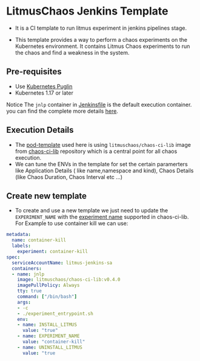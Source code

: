 # LitmusChaos Jenkins Template

- It is a CI template to run litmus experiment in jenkins pipelines stage.

- This template provides a way to perform a chaos experiments on the Kubernetes environment. It contains Litmus Chaos experiments to run the chaos and find a weakness in the system.

## Pre-requisites

- Use [Kubernetes Puglin](https://plugins.jenkins.io/kubernetes/)
- Kubernetes 1.17 or later

Notice The `jnlp` container in [Jenkinsfile](https://github.com/uditgaurav/jenkins-template/blob/5d01d58d0186d3b91c3b93ea49e0eee6ed5f70f2/Jenkinsfile#L10) is the default execution container. you can find the complete more details [here](https://github.com/jflowers/spring-petclinic/blob/blog-jenkins-agents-through-aggregation/Jenkinsfile).

## Execution Details

- The [pod-template](https://github.com/uditgaurav/jenkins-template/blob/master/pod-delete.yaml) used here is using `litmuschaos/chaos-ci-lib` image from [chaos-ci-lib](https://github.com/litmuschaos/chaos-ci-lib) repository which is a central point for all chaos execution.
- We can tune the ENVs in the template for set the certain paramerters like Application Details ( like name,namespace and kind), Chaos Details (like Chaos Duration, Chaos Interval etc ...)

## Create new template

- To create and use a new template we just need to update the `EXPERIMENT_NAME` with the [experiment name](https://github.com/litmuschaos/chaos-ci-lib/tree/master/experiments) supported in chaos-ci-lib. For Example to use container kill we can use:

```yaml
metadata:
  name: container-kill
  labels:
    experiment: container-kill
spec:
  serviceAccountName: litmus-jenkins-sa
  containers:
  - name: jnlp
    image: litmuschaos/chaos-ci-lib:v0.4.0
    imagePullPolicy: Always
    tty: true
    command: ["/bin/bash"]
    args:
    - -c 
    - ./experiment_entrypoint.sh
    env:
    - name: INSTALL_LITMUS
      value: "true"
    - name: EXPERIMENT_NAME
      value: "container-kill"
    - name: UNINSTALL_LITMUS
      value: "true
```

